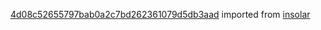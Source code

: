[4d08c52655797bab0a2c7bd262361079d5db3aad](https://github.com/insolar/insolar/commit/4d08c52655797bab0a2c7bd262361079d5db3aad) imported from [insolar](https://github.com/insolar/insolar)
